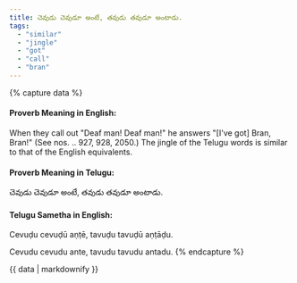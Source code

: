 ```yaml
---
title: చెవుడు చెవుడూ అంటే, తవుడు తవుడూ అంటాడు.
tags:
  - "similar"
  - "jingle"
  - "got"
  - "call"
  - "bran"
---
```


{% capture data %}
#### Proverb Meaning in English:
When they call out "Deaf man! Deaf man!" he answers "[I've got] Bran, Bran!"
(See nos. .. 927, 928, 2050.)
The jingle of the Telugu words is similar to that of the English equivalents.

#### Proverb Meaning in Telugu:
చెవుడు చెవుడూ అంటే, తవుడు తవుడూ అంటాడు.

#### Telugu Sametha in English:
Cevuḍu cevuḍū aṇṭē, tavuḍu tavuḍū aṇṭāḍu.

Cevudu cevudu ante, tavudu tavudu antadu.
{% endcapture %}

{{ data | markdownify }}

